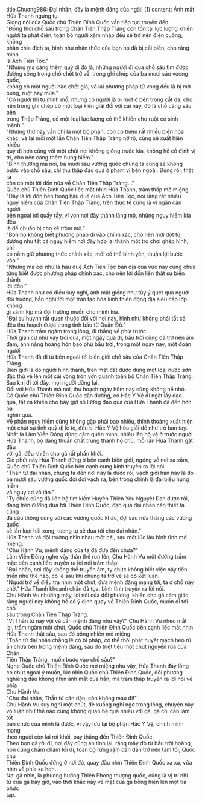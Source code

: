 title:Chương986: Đại nhân, đây là mệnh đăng của ngài! (1)
content:
Ánh mắt Hứa Thanh ngưng tụ.<br>Giọng nói của Quốc chủ Thiên Đính Quốc vẫn tiếp tục truyền đến.<br>"Đồng thời chỗ sâu trong Chân Tiên Thập Tràng còn tồn tại lực lượng khiến<br>người ta phát điên, toàn bộ người xâm nhập đều sẽ trở nên điên cuồng, không<br>phân chia địch ta, hình như nhận thức của bọn họ đã bị cải biến, cho rằng mình<br>là Ách Tiên Tộc."<br>"Nhưng mà càng thêm quỷ dị đó là, những người đi qua chỗ sâu tìm được<br>đường sống trong chỗ chết trở về, trong ghi chép của ba mươi sáu vương quốc,<br>không có một người nào chết già, vả lại phương pháp tử vong đều là bị mở<br>bụng, ruột bay múa."<br>"Có người thì tự mình mổ, nhưng có người là bị ruột ở bên trong cắt da, cho<br>nên trong ghi chép có một loại kiến giải đối với cái này, đó là chỗ càng sâu bên<br>trong Thập Tràng, có một loại lực lượng có thể khiến cho ruột có sinh mệnh."<br>"Những thứ này vẫn chỉ là một bộ phận, còn có thêm rất nhiều biến hóa<br>khác, vả lại mỗi một lần Chân Tiên Thập Tràng nở rộ, cũng sẽ xuất hiện nhiều<br>quỷ dị hơn cùng với một chút nơi không giống trước kia, không hề cố định vị<br>trí, cho nên càng thêm hung hiểm."<br>"Bình thường mà nói, ba mươi sáu vương quốc chúng ta cũng sẽ không<br>bước vào chỗ sâu, chỉ thu thập đạo quả ở phạm vi bên ngoài. Đúng rồi, thật ra<br>còn có một lời đồn nữa về Chân Tiên Thập Tràng..."<br>Quốc chủ Thiên Đính Quốc liếc mắt nhìn Hứa Thanh, trầm thấp mở miệng.<br>"Đây là lời đồn bên trong hậu duệ của Ách Tiên Tộc, nói rằng rất nhiều<br>nguy hiểm của Chân Tiên Thập Tràng, trên thực tế cũng là vì ngăn cản người<br>bên ngoài tới quấy rầy, ví von nơi đây thành lăng mộ, những nguy hiểm kia đều<br>là để chuẩn bị cho kẻ trộm mộ."<br>"Bọn họ không biết phương pháp đi vào chính xác, cho nên mới đột tử,<br>dường như tất cả nguy hiểm nơi đây hợp lại thành một trò chơi ghép hình, chỉ<br>có nắm giữ phương thức chính xác, mới có thể bình yên, thuận lợi bước vào."<br>"Nhưng mà coi như là hậu duệ Ách Tiên Tộc bản địa của vực này cũng chưa<br>từng biết được phương pháp chính xác, cho nên lời đồn liền thật sự biến thành<br>lời đồn."<br>Hứa Thanh như có điều suy nghĩ, ánh mắt giống như tùy ý quét qua người<br>đội trưởng, hắn nghĩ tới một trận tạo hóa kinh thiên động địa siêu cấp lớp không<br>gì sánh kịp mà đội trưởng muốn cho mình kia.<br>"Đại sư huynh rất quen thuộc đối với nơi này, hình như không phải tất cả<br>đều thu hoạch được trong tình báo từ Quận Đô."<br>Hứa Thanh trầm ngâm trong lòng, đi thẳng về phía trước.<br>Thời gian cứ như vậy trôi qua, một ngày qua đi, bầu trời cũng đã trở nên ảm<br>đạm, ánh nắng hoàng hôn bao phủ bầu trời, trong một ngày này, một đoàn người<br>Hứa Thanh đã đi từ bên ngoài tới biên giới chỗ sâu của Chân Tiên Thập Tràng.<br>Biên giới là do người hình thành, trên mặt đất được dùng một loại nước sơn<br>đặc thù vẽ lên một cái vòng tròn vờn quanh toàn bộ Chân Tiên Thập Tràng.<br>Sau khi đi tới đây, mọi người dừng lại.<br>Đối với Hứa Thanh mà nói, thu hoạch ngày hôm nay cũng không hề nhỏ.<br>Có Quốc chủ Thiên Đính Quốc dẫn đường, có Hắc Y Vệ đi ngắt lấy đạo<br>quả, tất cả khiến cho bây giờ số lượng đạo quả của Hứa Thanh đã đến hơn ba<br>nghìn quả.<br>Về phần nguy hiểm cũng không gặp phải bao nhiêu, thỉnh thoảng xuất hiện<br>một chút sự tình quỷ dị lẻ tẻ, đều bị Hắc Y Vệ hóa giải dễ như trở bàn tay.<br>Nhất là Lâm Viễn Đông dũng cảm quên mình, nhiều lần hộ vệ ở trước người<br>Hứa Thanh, bộ dạng thuần chất trung thành hộ chủ, mỗi lần Hứa Thanh gật đầu<br>với gã, đều khiến cho gã rất phấn khởi.<br>Giờ phút này Hứa Thanh đứng ở bên cạnh biên giới, ngóng về nơi xa xăm,<br>Quốc chủ Thiên Đính Quốc bên cạnh cung kính truyền ra lời nói.<br>"Thần tử đại nhân, chúng ta đến nơi này là được rồi, vạch giới hạn này là do<br>ba mươi sáu vương quốc đời đời vạch ra, bên trong chính là đại biểu hung hiểm<br>và nguy cơ vô tận."<br>"Ty chức cũng đã liên hệ tìm kiếm Huyền Thiên Yêu Nguyệt Đan được rồi,<br>đang trên đường đưa tới Thiên Đính Quốc, đạo quả đại nhân cần thiết ta cũng<br>đã câu thông cùng với các vương quốc khác, đợi sau nửa tháng các vương quốc<br>sẽ lần lượt hái xong, tương tự sẽ đưa tới cho đại nhân."<br>Hứa Thanh và đội trưởng nhìn nhau một cái, sau một lúc lâu bình tĩnh mở<br>miệng.<br>"Chu Hành Vu, mệnh đăng của ta đã đưa đến chưa?"<br>Lâm Viễn Đông nghe vậy thân thể run lên, Chu Hành Vu một đường trầm<br>mặc bên cạnh liền truyền ra lời nói trầm thấp.<br>"Đại nhân, nơi đây không thể truyền âm, ty chức không biết việc này tiến<br>triển như thế nào, có lẽ sau khi chúng ta trở về sẽ có kết luận.<br>"Ngươi trở về điều tra nhìn một chút, đưa mệnh đăng mang tới, ta ở chỗ này<br>chờ." Hứa Thanh khoanh chân đả tọa, bình tĩnh truyền ra lời nói.<br>Chu Hành Vu nhướng mày, lời nói của đối phương, khiến cho gã cảm giác<br>rằng người này không hề có ý định quay về Thiên Đính Quốc, muốn đi tới chỗ<br>sâu trong Chân Tiên Thập Tràng.<br>"Vị Thần tử này vội vã cần mệnh đăng như vậy?" Chu Hành Vu nheo mắt<br>lại, trầm ngâm một chút, Quốc chủ Thiên Đính Quốc bên cạnh liếc mắt nhìn<br>Hứa Thanh thật sâu, sau đó bỗng nhiên mở miệng.<br>"Thần tử đại nhân chẳng lẽ có bí pháp, có thể thôi phát huyết mạch héo rũ<br>ẩn chứa bên trong mệnh đăng, sau đó triệt tiêu một chút nguyền rủa của Chân<br>Tiên Thập Tràng, muốn bước vào chỗ sâu?"<br>Nghe Quốc chủ Thiên Đính Quốc mở miệng như vậy, Hứa Thanh đáy lòng<br>có chút ngoài ý muốn, lúc nhìn Quốc chủ Thiên Đính Quốc, đối phương<br>nghiêng đầu không nhìn ánh mắt của hắn, mà trầm thấp truyền ra lời nói về phía<br>Chu Hành Vu.<br>"Chu đại nhân, Thần tử căn dặn, còn không mau đi!"<br>Chu Hành Vu suy nghĩ một chút, đè xuống nghi ngờ trong lòng, chuyện này<br>vô luận như thế nào cũng không quan hệ quá nhiều với gã, gã chỉ cần làm tốt<br>bản chức của mình là được, vì vậy lưu lại bộ phận Hắc Y Vệ, chính mình mang<br>theo người còn lại rời khỏi, bay thẳng đến Thiên Đính Quốc.<br>Theo bọn gã rời đi, nơi đây cũng an tĩnh lại, rặng mây đỏ từ bầu trời hoàng<br>hôn cũng chầm chậm tối đi, toàn bộ rừng rậm dần dần trở nên tăm tối, Quốc chủ<br>Thiên Đính Quốc đứng ở nơi đó, quay đầu nhìn Thiên Đính Quốc xa xa, vừa<br>nhìn về phía xa hơn.<br>Nơi gã nhìn, là phương hướng Thiên Phong thượng quốc, cũng là vị trí nhi<br>tử của gã bây giờ, vào thời khắc này vẻ mặt của gã bỗng hiện lên một tia phức<br>tạp.